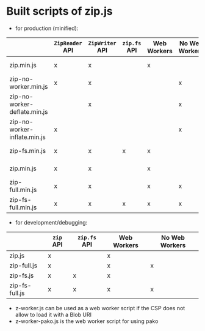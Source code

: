 # Built scripts of zip.js
 
- for production (minified):

|                              | `ZipReader` API | `ZipWriter` API | `zip.fs` API | Web Workers | No Web Workers | Usage                                                 |
|------------------------------|-----------------|-----------------|--------------|-------------|----------------|-------------------------------------------------------|
| zip.min.js                   |               x |               x |              |           x |                | compression/decompression with web workers            |
| zip-no-worker.min.js         |               x |               x |              |             |              x | compression/decompression without web workers         |
| zip-no-worker-deflate.min.js |                 |               x |              |             |              x | compression without web workers                       |
| zip-no-worker-inflate.min.js |               x |                 |              |             |              x | decompression without web workers                     |
| zip-fs.min.js                |               x |               x |            x |           x |                | compression/decompression with web workers            |
| zip.min.js                   |               x |               x |              |           x |                | compression/decompression with web workers            |
| zip-full.min.js              |               x |               x |              |           x |              x | compression/decompression with or without web workers |
| zip-fs-full.min.js           |               x |               x |            x |           x |              x | compression/decompression with or without web workers |

- for development/debugging:

|                     | `zip` API | `zip.fs` API | Web Workers | No Web Workers | 
|---------------------|-----------|--------------|-------------|----------------|
| zip.js              |         x |              |           x |                |
| zip-full.js         |         x |              |           x |              x |
| zip-fs.js           |         x |            x |           x |                |
| zip-fs-full.js      |         x |            x |           x |              x |

- z-worker.js can be used as a web worker script if the CSP does not allow to load it with a Blob URI
- z-worker-pako.js is the web worker script for using pako
